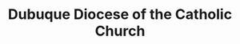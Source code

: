 ---
layout: repo
title: "Dubuque Diocese of the Catholic Church"
id: 11892
permalink: repos/11892/
---
